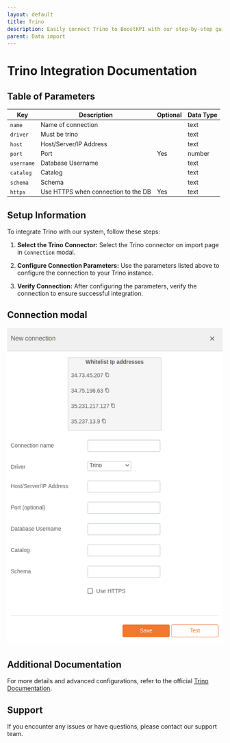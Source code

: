 ```yaml
---
layout: default
title: Trino
description: Easily connect Trino to BoostKPI with our step-by-step guide. Enable root-cause analysis and granular alerts on KPI changes.
parent: Data import
---
```


# Trino Integration Documentation

## Table of Parameters

| Key        | Description                         | Optional | Data Type |
|------------|-------------------------------------|----------|-----------|
| `name`     | Name of connection                  |          | text      |
| `driver`   | Must be trino                       |          | text      |
| `host`     | Host/Server/IP Address              |          | text      |
| `port`     | Port                                | Yes      | number    |
| `username` | Database Username                   |          | text      |
| `catalog`  | Catalog                             |          | text      |
| `schema`   | Schema                              |          | text      |
| `https`    | Use HTTPS when connection to the DB | Yes      | text      |

## Setup Information

To integrate Trino with our system, follow these steps:

1. **Select the Trino Connector:** Select the Trino connector on import page in `Connection`
   modal.

2. **Configure Connection Parameters:** Use the parameters listed above to configure the connection
   to your Trino instance.

3. **Verify Connection:** After configuring the parameters, verify the connection to ensure
   successful integration.

## Connection modal

![Trino Integration](../../../images/integration/trino-integration.png)

## Additional Documentation

For more details and advanced configurations, refer to the
official [Trino Documentation](https://trino.io/docs/current/).

## Support

If you encounter any issues or have questions, please contact our support team.

